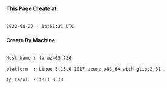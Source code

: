 
   
#### This Page Create at:

```bash

2022-08-27 - 14:51:21 UTC

```

#### Create By Machine:

```bash

Host Name : fv-az465-730

platform  : Linux-5.15.0-1017-azure-x86_64-with-glibc2.31

Ip Local  : 10.1.0.13

```

